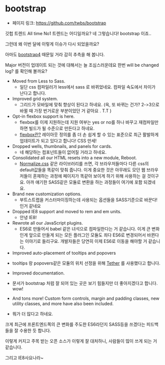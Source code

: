 # bootstrap

- 페이지 링크: https://github.com/twbs/bootstrap

깃헙 트렌드 All time No1 트렌드는 어디일까요? 네 그렇습니다! bootstrap 이죠..

그런데 왜 이번 달에 이렇게 이슈가 다시 되었을까요?

아마도 [bootstrap4](http://blog.getbootstrap.com/2015/08/19/bootstrap-4-alpha/) 때문일 거라 감히 추측을 해 봅니다.

Major 버전이 업데이트 되는 것에 대해서는 늘 조심스러운데요 한번 will be changed log? 를 확인해 볼까요?

* Moved from Less to Sass.
  - 일단 css 컴파일러가 less에서 sass 로 바뀌었네요. 컴파일 속도에서 차이가 난다고 합니다.
* Improved grid system.
  - 그리드가 모바일에 맞춰 향상이 된다고 하네요. (윽, 또 바뀌는 건가? 2->3으로 바뀔 때 가장 번거로운 부분이었던 거 같아요 . T.T )
* Opt-in flexbox support is here.
  - flexbox를 이제 지원하는데 지원 여부는 yes or no를 하나 바꾸고 재컴파일만 하면 빌드가 될 수준으로 만든다고 하네요.
  - [flexbox란?](http://ko.learnlayout.com/flexbox.html) 레이아웃 정의를 좀 더 손 쉽게 할 수 있는 표준으로 최근 활발하게 업데이트가 되고 있다고 합니다! CSS 만세!
* Dropped wells, thumbnails, and panels for cards.
  -  네 해당하는 컴포넌트들이 없어질 거라고 하네요.
* Consolidated all our HTML resets into a new module, Reboot.
  - [Normalize.css](http://hmmim.tistory.com/26) 같은 라이브러리를 쓰면, 각 브라우저들마다 다른 css의  default값들을 똑같이 맞춰 줍니다.
    이게 중요한 것은 아무래도 모던 웹 브라우저들이 혼재하는 과정에 페이지가 똑같아 보이게 하기 위해 사용하는 걸 것이구요.
    아까 얘기한 SASS같은 모듈로 변환을 하는 과정들이 여기에 포함 되겠네요.
* Brand new customization options.
  - 부트스트랩을 커스터마이징하는데 사용되는 옵션들을 SASS기준으로 바꾼다! 인거 같네요
* Dropped IE8 support and moved to rem and em units.
  - 안녕 IE8!
* Rewrote all our JavaScript plugins.
  - ES6로 만들어서 babel 같은 녀석으로 컴파일한다는 거 같습니다. 이게 큰 변화인게 앞으로 만들게 되는 모든 플러그인 모듈도 죄다 ES6로 변경되어서 바뀐다는 이야기로 들리구요.
  개발자들은 당연히 이제 ES6로 이동을 해야할 거 같습니다.
* Improved auto-placement of tooltips and popovers
 - tooltips 랑 popovers같은 모듈의 위치 선정을 위해 [Tether](http://github.hubspot.com/tether/) 를 사용했다고 합니다.
* Improved documentation.
 - 문서가 bootstrap 처럼 잘 되어 있는 곳은 보기 힘들지만 더 좋아지겠다고 합니다. wow!
* And tons more! Custom form controls, margin and padding classes, new utility classes, and more have also been included.
 - 뭐가 더 많다고 하네요.


 크게 최근에 프론트엔드쪽의 큰 변화를 주도한 ES6라던지 SASS등을 쓰겠다는 피드백들을 잘 수용한 듯 합니다.

 이렇게 커지고 주목 받는 오픈 소스가 이렇게 잘 대처하니, 사람들이 많이 쓰게 되는 거 같습니다.

 그리고 IE8사요나라~
